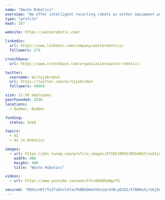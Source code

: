 ```yaml
---
name: "Waste Robotics"
overview: "We offer intelligent recycling robots as either equipment purchase or as Robot as a Service (RaaS)."
type: "profile"
heat: 267

website: https://wasterobotic.com/

linkedin:
  url: https://www.linkedin.com/company/wasterobotics/
  followers: 270

crunchbase:
  url: https://www.crunchbase.com/organization/waste-robotics

twitter:
  username: dirtyjobrobot
  url: https://twitter.com/dirtyjobrobot
  followers: 49660

size: 11-50 employees
yearFounded: 2016
locations:
  - Québec, Québec

funding:
  status: Seed

topics:
  - AI
  - AI in Robotics

images:
  - url: https://pbs.twimg.com/profile_images/971851969139654657/os61yXfP_400x400.jpg
    width: 400
    height: 400
    title: "Waste Robotics"

videos:
  - url: https://www.youtube.com/watch?v=QbKA9uNgzYQ

secured: "KBXzsnKT/To2fi8nnldfaLPUBBGbHwSVkn1qrSVNcyDcD2/kTBOWuXjrUGjbQZ/EthiM7PQYUirZ2MmnS3b3wGABsDwmqZmCrkggned0MmHlplfCaRnFjTlHbskJV2s7UGybCz4qiXH5BucqfALy3W96BNsw7ZCRJApMPeayKZKlr5rmVIRvwiC9BvBAbfneNFSRFE6EI4kuVHwshh2QXsT0R49YoMzbpSCLZYJezIsdljpHi1Y1BsjBJNeNpIhMhT+OHppjZeGi+7dUF0gW4z9y9Ua2OcU/jak1yhu+XWnJ6bF0YsQiB479W0kiUh1s;1n8iSBUxzjqzlvjhyHri+A=="
---
```


